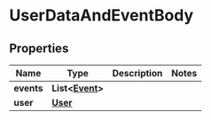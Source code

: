 # UserDataAndEventBody

## Properties
Name | Type | Description | Notes
------------ | ------------- | ------------- | -------------
**events** | **List&lt;[**Event**](Event.md)&gt;** |  |  
**user** | [**User**](User.md) |  |  
